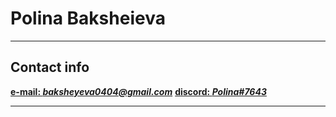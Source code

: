 # Polina Baksheieva

***

## Contact info 
[**e-mail: *baksheyeva0404@gmail.com***](mailto:baksheyeva0404@gmail.com)
[**discord: *Polina#7643***](Polina#7643)

***
